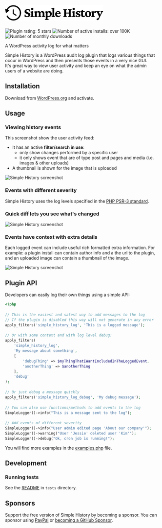 # <img height="50"  src="./css/simple-history-logo.png" alt="Simple History logo">

<img src="https://img.shields.io/wordpress/plugin/r/simple-history.svg?style=for-the-badge" alt="Plugin rating: 5 stars"> <img src="https://img.shields.io/wordpress/plugin/installs/simple-history?style=for-the-badge" alt="Number of active installs: over 100K"> <img src="https://img.shields.io/wordpress/plugin/dm/simple-history?style=for-the-badge" alt="Number of monthly downloads">

A WordPress activity log for what matters

Simple History is a WordPress audit log plugin that logs various things that occur in WordPress and then presents those events in a very nice GUI.  
It's great way to view user activity and keep an eye on what the admin users of a website are doing.

## Installation

Download from [WordPress.org](https://wordpress.org/plugins/simple-history/) and activate.

## Usage

### Viewing history events

This screenshot show the user activity feed:

- It has an active **filter/search in use**:
  - only show changes performed by a specific user
  - it only shows event that are of type post and pages and media (i.e. images & other uploads)
- A thumbnail is shown for the image that is uploaded

![Simple History screenshot](.wordpress-org/screenshot-1.png)

### Events with different severity

Simple History uses the log levels specified in the [PHP PSR-3 standard](https://www.php-fig.org/psr/psr-3/).

### Quick diff lets you see what's changed

![Simple History screenshot](.wordpress-org/screenshot-2.png)

### Events have context with extra details

Each logged event can include useful rich formatted extra information. For example: a plugin install can contain author info and a the url to the plugin, and an uploaded image can contain a thumbnail of the image.

![Simple History screenshot](.wordpress-org/screenshot-3.png)

## Plugin API

Developers can easily log their own things using a simple API:

```php
<?php

// This is the easiest and safest way to add messages to the log
// If the plugin is disabled this way will not generate in any error
apply_filters('simple_history_log', 'This is a logged message');

// Or with some context and with log level debug:
apply_filters(
	'simple_history_log',
	'My message about something',
	[
		'debugThing' => $myThingThatIWantIncludedInTheLoggedEvent,
		'anotherThing' => $anotherThing
	],
	'debug'
);

// Or just debug a message quickly
apply_filters('simple_history_log_debug', 'My debug message');

// You can also use functions/methods to add events to the log
SimpleLogger()->info("This is a message sent to the log");

// Add events of different severity
SimpleLogger()->info("User admin edited page 'About our company'");
SimpleLogger()->warning("User 'Jessie' deleted user 'Kim'");
SimpleLogger()->debug("Ok, cron job is running!");
```

You will find more examples in the [examples.php](./examples/examples.php) file.

## Development

### Running tests

See the [README](./tests/readme.md) in `tests` directory.

## Sponsors

Support the free version of Simple History by becoming a sponsor.
You can sponsor using [PayPal](https://www.paypal.com/paypalme/eskapism) or [becoming a GitHub Sponsor](https://github.com/sponsors/bonny).
